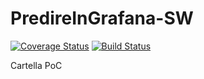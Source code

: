 # PredireInGrafana-SW
[![Coverage Status](https://coveralls.io/repos/github/teamafkSWE/PredireInGrafana-SW/badge.svg?branch=master)](https://coveralls.io/github/teamafkSWE/PredireInGrafana-SW?branch=master)
[![Build Status](https://travis-ci.org/teamafkSWE/PredireInGrafana-SW.svg?branch=master)](https://travis-ci.org/teamafkSWE/PredireInGrafana-SW)

Cartella PoC